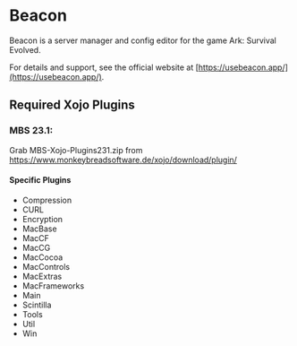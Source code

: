 # Beacon
Beacon is a server manager and config editor for the game Ark: Survival Evolved.

For details and support, see the official website at [https://usebeacon.app/](https://usebeacon.app/).

## Required Xojo Plugins

### MBS 23.1:
Grab MBS-Xojo-Plugins231.zip from https://www.monkeybreadsoftware.de/xojo/download/plugin/

#### Specific Plugins
- Compression
- CURL
- Encryption
- MacBase
- MacCF
- MacCG
- MacCocoa
- MacControls
- MacExtras
- MacFrameworks
- Main
- Scintilla
- Tools
- Util
- Win
